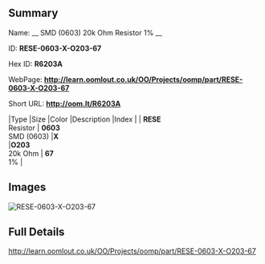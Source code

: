 

## Summary
 
Name: __ SMD (0603) 20k Ohm Resistor 1% __

ID: __RESE-0603-X-O203-67__

Hex ID: __R6203A__

WebPage: __http://learn.oomlout.co.uk/OO/Projects/oomp/part/RESE-0603-X-O203-67__

Short URL: __http://oom.lt/R6203A__


|Type   |Size   |Color   |Description   |Index   |
| __RESE__ <br>Resistor  | __0603__<br>SMD (0603)   |__X__<br>    |__O203__<br>20k Ohm    | __67__<br> 1% |


## Images
![RESE-0603-X-O203-67](http://oomlout.com/oomp-gen/parts/RESE-0603-X-O203-67/RESE-0603-X-O203-67_420.jpg)

## Full Details

 http://learn.oomlout.co.uk/OO/Projects/oomp/part/RESE-0603-X-O203-67

